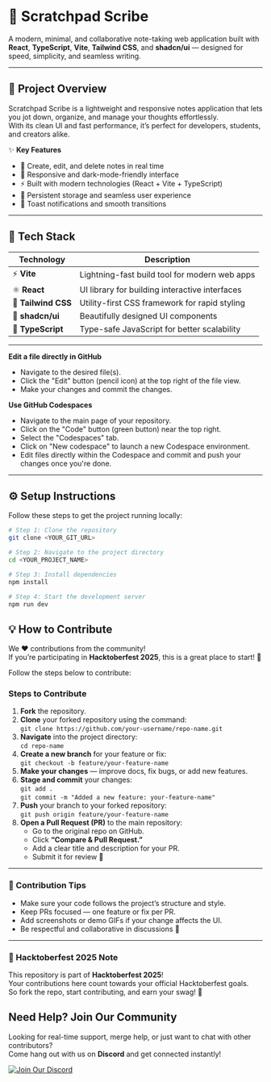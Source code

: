 # 🎯 Scratchpad Scribe

A modern, minimal, and collaborative note-taking web application built with **React**, **TypeScript**, **Vite**, **Tailwind CSS**, and **shadcn/ui** — designed for speed, simplicity, and seamless writing.

---

## 🚀 Project Overview

Scratchpad Scribe is a lightweight and responsive notes application that lets you jot down, organize, and manage your thoughts effortlessly.  
With its clean UI and fast performance, it’s perfect for developers, students, and creators alike.

✨ **Key Features**
- 📝 Create, edit, and delete notes in real time  
- 🌙 Responsive and dark-mode-friendly interface  
- ⚡ Built with modern technologies (React + Vite + TypeScript)  
- 💾 Persistent storage and seamless user experience  
- 🔔 Toast notifications and smooth transitions  

---

## 🧩 Tech Stack

| Technology | Description |
|-------------|-------------|
| ⚡ **Vite** | Lightning-fast build tool for modern web apps |
| ⚛️ **React** | UI library for building interactive interfaces |
| 💅 **Tailwind CSS** | Utility-first CSS framework for rapid styling |
| 🧱 **shadcn/ui** | Beautifully designed UI components |
| 🧠 **TypeScript** | Type-safe JavaScript for better scalability |

---

**Edit a file directly in GitHub**

- Navigate to the desired file(s).
- Click the "Edit" button (pencil icon) at the top right of the file view.
- Make your changes and commit the changes.

**Use GitHub Codespaces**

- Navigate to the main page of your repository.
- Click on the "Code" button (green button) near the top right.
- Select the "Codespaces" tab.
- Click on "New codespace" to launch a new Codespace environment.
- Edit files directly within the Codespace and commit and push your changes once you're done.

---

## ⚙️ Setup Instructions

Follow these steps to get the project running locally:

```bash
# Step 1: Clone the repository
git clone <YOUR_GIT_URL>

# Step 2: Navigate to the project directory
cd <YOUR_PROJECT_NAME>

# Step 3: Install dependencies
npm install

# Step 4: Start the development server
npm run dev

```
## 💡 How to Contribute

We ❤️ contributions from the community!  
If you’re participating in **Hacktoberfest 2025**, this is a great place to start! 🌱  

Follow the steps below to contribute:

### Steps to Contribute

1. **Fork** the repository.  
2. **Clone** your forked repository using the command:  
   `git clone https://github.com/your-username/repo-name.git`
3. **Navigate** into the project directory:  
   `cd repo-name`
4. **Create a new branch** for your feature or fix:  
   `git checkout -b feature/your-feature-name`
5. **Make your changes** — improve docs, fix bugs, or add new features.  
6. **Stage and commit** your changes:  
   `git add .`  
   `git commit -m "Added a new feature: your-feature-name"`
7. **Push** your branch to your forked repository:  
   `git push origin feature/your-feature-name`
8. **Open a Pull Request (PR)** to the main repository:  
   - Go to the original repo on GitHub.  
   - Click **“Compare & Pull Request.”**  
   - Add a clear title and description for your PR.  
   - Submit it for review 🚀  

---

### 🧩 Contribution Tips

- Make sure your code follows the project’s structure and style.  
- Keep PRs focused — one feature or fix per PR.  
- Add screenshots or demo GIFs if your change affects the UI.  
- Be respectful and collaborative in discussions 💬  

---

### 🌸 Hacktoberfest 2025 Note

This repository is part of **Hacktoberfest 2025**!  
Your contributions here count towards your official Hacktoberfest goals.  
So fork the repo, start contributing, and earn your swag! 🎉  


## Need Help? Join Our Community

Looking for real-time support, merge help, or just want to chat with other contributors?  
Come hang out with us on **Discord** and get connected instantly!

[![Join Our Discord](https://img.shields.io/badge/Discord-Join%20Server-5865F2?logo=discord&logoColor=white&style=for-the-badge)](https://discord.com/invite/Yn9g6KuWyA)
